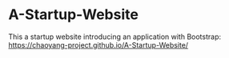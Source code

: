 # A-Startup-Website
This a startup website introducing an application with Bootstrap: https://chaoyang-project.github.io/A-Startup-Website/
